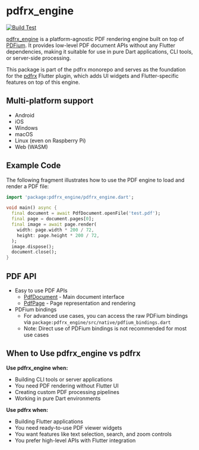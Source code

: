 # pdfrx_engine

[![Build Test](https://github.com/espresso3389/pdfrx/actions/workflows/build-test.yml/badge.svg)](https://github.com/espresso3389/pdfrx/actions/workflows/build-test.yml)

[pdfrx_engine](https://pub.dartlang.org/packages/pdfrx_engine) is a platform-agnostic PDF rendering engine built on top of [PDFium](https://pdfium.googlesource.com/pdfium/). It provides low-level PDF document APIs without any Flutter dependencies, making it suitable for use in pure Dart applications, CLI tools, or server-side processing.

This package is part of the pdfrx monorepo and serves as the foundation for the [pdfrx](https://pub.dartlang.org/packages/pdfrx) Flutter plugin, which adds UI widgets and Flutter-specific features on top of this engine.

## Multi-platform support

- Android
- iOS
- Windows
- macOS
- Linux (even on Raspberry Pi)
- Web (WASM)

## Example Code

The following fragment illustrates how to use the PDF engine to load and render a PDF file:

```dart
import 'package:pdfrx_engine/pdfrx_engine.dart';

void main() async {
  final document = await PdfDocument.openFile('test.pdf');
  final page = document.pages[0];
  final image = await page.render(
    width: page.width * 200 / 72,
    height: page.height * 200 / 72,
  );
  image.dispose();
  document.close();
}

```

## PDF API

- Easy to use PDF APIs
  - [PdfDocument](https://pub.dev/documentation/pdfrx_engine/latest/pdfrx_engine/PdfDocument-class.html) - Main document interface
  - [PdfPage](https://pub.dev/documentation/pdfrx_engine/latest/pdfrx_engine/PdfPage-class.html) - Page representation and rendering
- PDFium bindings
  - For advanced use cases, you can access the raw PDFium bindings via `package:pdfrx_engine/src/native/pdfium_bindings.dart`
  - Note: Direct use of PDFium bindings is not recommended for most use cases

## When to Use pdfrx_engine vs pdfrx

**Use pdfrx_engine when:**
- Building CLI tools or server applications
- You need PDF rendering without Flutter UI
- Creating custom PDF processing pipelines
- Working in pure Dart environments

**Use pdfrx when:**
- Building Flutter applications
- You need ready-to-use PDF viewer widgets
- You want features like text selection, search, and zoom controls
- You prefer high-level APIs with Flutter integration
